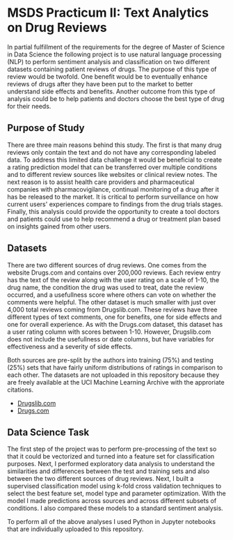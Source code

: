 # MSDS Practicum II: Text Analytics on Drug Reviews
In partial fulfillment of the requirements for the degree of Master of Science in Data Science the following project is to use natural language processing (NLP) to perform sentiment analysis and classification on two different datasets containing patient reviews of drugs. The purpose of this type of review would be twofold. One benefit would be to eventually enhance reviews of drugs after they have been put to the market to better understand side effects and benefits. Another outcome from this type of analysis could be to help patients and doctors choose the best type of drug for their needs.

## Purpose of Study 
There are three main reasons behind this study. The first is that many drug reviews only contain the text and do not have any corresponding labeled data. To address this limited data challenge it would be beneficial to create a rating prediction model that can be transferred over multiple conditions and to different review sources like websites or clinical review notes. The next reason is to assist health care providers and pharmaceutical companies with pharmacovigilance, continual monitoring of a drug after it has be released to the market. It is critical to perform surveillance on how current users' experiences compare to findings from the drug trials stages. Finally, this analysis could provide the opportunity to create a tool doctors and patients could use to help recommend a drug or treatment plan based on insights gained from other users.

## Datasets
There are two different sources of drug reviews. One comes from the website Drugs.com and contains over 200,000 reviews. Each review entry has the text of the review along with the user rating on a scale of 1-10, the drug name, the condition the drug was used to treat, date the review occurred, and a usefullness score where others can vote on whether the comments were helpful. The other dataset is much smaller with just over 4,000 total reviews coming from Drugslib.com. These reviews have three different types of text comments, one for benefits, one for side effects and one for overall experience. As with the Drugs.com dataset, this dataset has a user rating column with scores between 1-10. However, Drugslib.com does not include the usefullness or date columns, but have variables for effectiveness and a severity of side effects. 

Both sources are pre-split by the authors into training (75%) and testing (25%) sets that have fairly uniform distributions of ratings in comparison to each other. The datasets are not uploaded in this repository because they are freely available at the UCI Machine Learning Archive with the approriate citations. 
- [Drugslib.com](https://archive.ics.uci.edu/ml/datasets/Drug+Review+Dataset+%28Druglib.com%29)
- [Drugs.com](https://archive.ics.uci.edu/ml/datasets/Drug+Review+Dataset+%28Drugs.com%29)

## Data Science Task

The first step of the project was to perform pre-processing of the text so that it could be vectorized and turned into a feature set for classification purposes. Next, I performed exploratory data analysis to understand the similarities and differences between the test and training sets and also between the two different sources of drug reviews. Next, I built a supervised classification model using k-fold cross validation techniques to select the best feature set, model type and parameter optimization. With the model I made predictions across sources and across different subsets of conditions. I also compared these models to a standard sentiment analysis.

To perform all of the above analyses I used Python in Jupyter notebooks that are individually uploaded to this repository.
